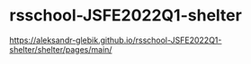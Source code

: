 # rsschool-JSFE2022Q1-shelter

https://aleksandr-glebik.github.io/rsschool-JSFE2022Q1-shelter/shelter/pages/main/

